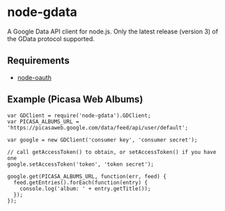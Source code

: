node-gdata
==========

A Google Data API client for node.js. Only the latest release (version 3)
of the GData protocol supported.

Requirements
------------

* [node-oauth](https://github.com/ciaranj/node-oauth)

Example (Picasa Web Albums)
---------------------------

    var GDClient = require('node-gdata').GDClient;
    var PICASA_ALBUMS_URL = 'https://picasaweb.google.com/data/feed/api/user/default';

    var google = new GDClient('consumer key', 'consumer secret');

    // call getAccessToken() to obtain, or setAccessToken() if you have one
    google.setAccessToken('token', 'token secret');

    google.get(PICASA_ALBUMS_URL, function(err, feed) {
      feed.getEntries().forEach(function(entry) {
        console.log('album: ' + entry.getTitle());
      });
    });
